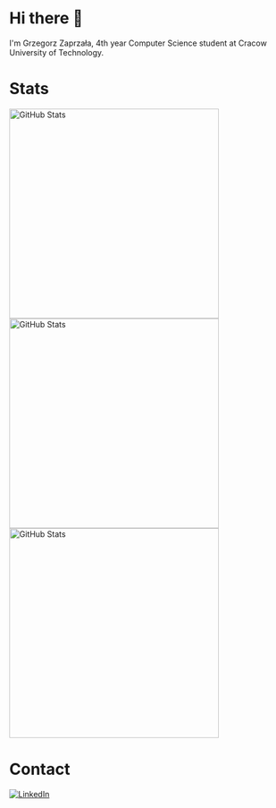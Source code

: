 # Hi there 👋
I'm Grzegorz Zaprzała,
4th year Computer Science student at Cracow University of Technology.

# Stats
<table align="left" border="0" cellpadding="0" cellspacing="0">
  <thead>
    <tr>
        <img
          src="https://github-readme-stats.vercel.app/api/top-langs/?username=gzaprzala&layout=compact&theme=tokyonight"
          alt="GitHub Stats"
          width="375px"
        />
    </tr>
    <tr>
        <img
          src="https://streak-stats.demolab.com/?user=gzaprzala&theme=tokyonight"
          alt="GitHub Stats"
          width="375px"
        />
    </tr>
    <tr>
        <img
          src="https://github-readme-stats.vercel.app/api?username=gzaprzala&show_icons=true&locale=en&theme=tokyonight"
          alt="GitHub Stats"
          width="375px"
        />
    </tr>
  </thead>
</table>

# Contact
[![LinkedIn](https://img.shields.io/badge/linkedin-%230077B5.svg?style=for-the-badge&logo=linkedin&logoColor=white)](https://www.linkedin.com/in/grzegorz-zaprza%C5%82a-82866126b/)

<!--
**gzaprzala/gzaprzala** is a ✨ _special_ ✨ repository because its `README.md` (this file) appears on your GitHub profile.

Here are some ideas to get you started:

- 🔭 I’m currently working on ...

- 👯 I’m looking to collaborate on ...
- 🤔 I’m looking for help with ...
- 💬 Ask me about ...
- 📫 How to reach me: ...
- 😄 Pronouns: ...
- ⚡ Fun fact: ...
-->
